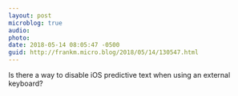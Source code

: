 ```yaml
---
layout: post
microblog: true
audio: 
photo: 
date: 2018-05-14 08:05:47 -0500
guid: http://frankm.micro.blog/2018/05/14/130547.html
---
```

Is there a way to disable iOS predictive text when using an external keyboard?
